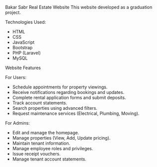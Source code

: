 Bakar Sabr Real Estate Website
This website  developed as a graduation project.

Technologies Used:
* HTML
* CSS
* JavaScript
* Bootstrap 
* PHP (Laravel)
* MySQL

Website Features

For Users:
* Schedule appointments for property viewings.
* Receive notifications regarding bookings and updates.
* Complete rental application forms and submit deposits.
* Track account statements.
* Search properties using advanced filters.
* Request maintenance services (Electrical, Plumbing, Moving).

For Admins:
* Edit and manage the homepage.
* Manage properties (View, Add, Update pricing).
* Maintain tenant information.
* Manage employee roles and privileges.
* Issue receipt vouchers.
* Manage tenant account statements.
